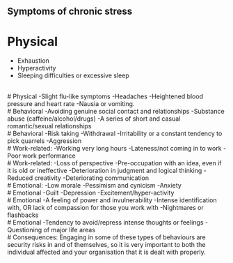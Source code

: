 ## Symptoms of chronic stress
# Physical
- Exhaustion
- Hyperactivity
- Sleeping difficulties or excessive sleep
<br>
# Physical
-Slight flu-like symptoms
-Headaches
-Heightened blood pressure and heart rate
-Nausia or vomiting.
<br>
# Behavioral
-Avoiding genuine social contact and relationships
-Substance abuse (caffeine/alcohol/drugs)
-A series of short and casual romantic/sexual relationships
<br>
# Behavioral
-Risk taking
-Withdrawal
-Irritability or a constant tendency to pick quarrels
-Aggression
<br>
# Work-related:
-Working very long hours
-Lateness/not coming in to work
-Poor work performance
<br>
# Work-related:
-Loss of perspective
-Pre-occupation with an idea, even if it is old or ineffective
-Deterioration in judgment and logical thinking
-Reduced creativity
-Deteriorating communication
<br>
# Emotional:
-Low morale
-Pessimism and cynicism
-Anxiety
<br>
# Emotional
-Guilt
-Depression
-Excitement/hyper-activity
<br>
# Emotional
-A feeling of power and invulnerability
-Intense identification with, OR lack of compassion for those you work with
-Nightmares or flashbacks
<br>
# Emotional
-Tendency to avoid/repress intense thoughts or feelings
-Questioning of major life areas
<br>
# Consequences:
Engaging in some of these types of behaviours are security risks in and of themselves, so it is very important to both the individual affected and your organisation that it is dealt with properly.
